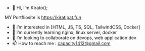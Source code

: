 - 👋 Hi, I’m Kirato();

MY Portfliosite is https://kiratipat.fun

- 👀 I’m interested in [HTML, JS, TS, SQL, TailwindCSS, Docker]
- 🌱 I’m currently learning nginx, linux server, docker
- 💞️ I’m looking to collaborate on devops, web application dev
- 📫 How to reach me : capacity1412@gmail.com
